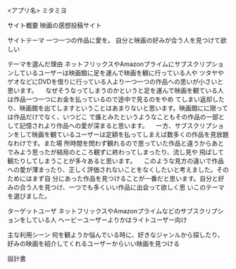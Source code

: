 <アプリ名>
ミタミヨ

サイト概要
映画の感想投稿サイト

サイトテーマ
一つ一つの作品に愛を。 自分と映画の好みが合う人を見つけて欲しい

テーマを選んだ理由
ネットフリックスやAmazonプライムにサブスクリプションしているユーザーは映画館に足を運んで映画を観に行っている人や ツタヤやゲオなどにDVDを借りに行っている人より一つ一つの作品への思いが小さいと思います。 　なぜそうなってしまうのかというと足を運んで映画を観ている人は作品一つ一つにお金を払っているので途中で見るのをやめ てしまい返却したり、映画館を出てしますということはあまりないと思います。映画館にに限っては作品だけでなく、いつどこ で誰とみたというようなこともその作品の一部として記憶されより作品への愛が深まると思います。 　一方、サブスクリプションをして映画を観ているユーザーは定額を払ってしまえば数多くの作品を見放題なわけです。また場 所時間を問わず観れるので思っていた作品と違うからあとでみよう思ったが結局のところ観ずに終わってしまったり、流し見や 飛ばして観たりしてしまうことが多々あると思います。 　このような見方の違いで作品への愛が薄まったり、正しく評価されないことをなくしたいと考えました。そのためにはまず自 分にあった作品を見つけることが一番だと思います。自分と好みの合う人を見つけ、一つでも多くいい作品に出会って欲しく思 いこのテーマを選びました。

ターゲットユーザ
ネットフリックスやAmazonプライムなどのサブスクリプションをしている人 へービーユーザーよりかはライトユーザー向け

主な利用シーン
何を観ようか悩んでいる時に、好きなジャンルから探したり、好みの映画を紹介してくれるユーザーからいい映画を見つける

設計書
